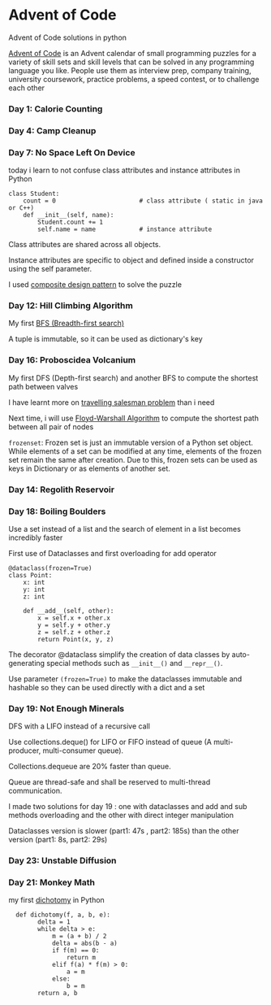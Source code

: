 # Advent of Code
Advent of Code solutions in python  

[Advent of Code][aoc-about]   is an Advent calendar of small programming puzzles for a variety of skill sets and skill levels that can be solved in any programming language you like. People use them as interview prep, company training, university coursework, practice problems, a speed contest, or to challenge each other

### Day 1: Calorie Counting 

### Day 4: Camp Cleanup

### Day 7: No Space Left On Device
today i learn to not confuse class attributes and instance attributes in Python
```
class Student:
    count = 0                       # class attribute ( static in java or C++)
    def __init__(self, name):
        Student.count += 1   
        self.name = name            # instance attribute
```
Class attributes are shared across all objects.

Instance attributes are specific to object and defined inside a constructor using the self parameter.

I used [composite design pattern][composite design pattern] to solve the puzzle

### Day 12: Hill Climbing Algorithm
My first [BFS (Breadth-first search)][graph]

A tuple is immutable, so it can be used as dictionary's key

### Day 16: Proboscidea Volcanium
My first DFS (Depth-first search) and another BFS to compute the shortest path between valves

I have learnt more on [travelling salesman problem][travelling salesman] than i need 

Next time, i will use [Floyd-Warshall Algorithm][graph algorithms] to compute the shortest path between all pair of nodes 

`frozenset`: Frozen set is just an immutable version of a Python set object. While elements of a set can be modified at any time, elements of the frozen set remain the same after creation.
Due to this, frozen sets can be used as keys in Dictionary or as elements of another set.

### Day 14: Regolith Reservoir

### Day 18: Boiling Boulders
Use a set instead of a list and the search of element in a list becomes incredibly faster

First use of Dataclasses and first overloading for add operator
```
@dataclass(frozen=True)
class Point:
    x: int
    y: int
    z: int

    def __add__(self, other):
        x = self.x + other.x
        y = self.y + other.y
        z = self.z + other.z
        return Point(x, y, z)
```
The decorator @dataclass simplify the creation of data classes by auto-generating special 
methods such as `__init__()` and `__repr__()`. 

Use parameter `(frozen=True)` to make the dataclasses immutable and hashable so they can be used directly 
with a dict and a set

### Day 19: Not Enough Minerals
DFS with a LIFO instead of a recursive call

Use collections.deque() for LIFO or FIFO instead of queue (A multi-producer, multi-consumer queue).

Collections.dequeue are 20% faster than queue. 

Queue are thread-safe and shall be reserved to multi-thread communication. 

I made two solutions for day 19 : one with dataclasses and add and sub methods overloading
and the other with direct integer manipulation

Dataclasses version is slower (part1: 47s , part2: 185s) than the other version (part1: 8s, part2: 29s)

### Day 23: Unstable Diffusion

### Day 21: Monkey Math
my first [dichotomy][dichotomy] in Python
```
  def dichotomy(f, a, b, e):
        delta = 1
        while delta > e:
            m = (a + b) / 2
            delta = abs(b - a)
            if f(m) == 0:
                return m
            elif f(a) * f(m) > 0:
                a = m
            else:
                b = m
        return a, b
```
[aoc-about]:   https://adventofcode.com/2022/about
[composite design pattern]: https://refactoring.guru/design-patterns/composite/python/example#lang-features
[graph]: https://zestedesavoir.com/tutoriels/681/a-la-decouverte-des-algorithmes-de-graphe/727_bases-de-la-theorie-des-graphes/3352_graphes-et-representation-de-graphe/
[travelling salesman]: https://interstices.info/le-probleme-du-voyageur-de-commerce/
[graph algorithms]: https://iq.opengenus.org/list-of-graph-algorithms/
[dichotomy]: https://cpge.frama.io/fiches-cpge/Python/R%C3%A9solution%20f%28x%29%3D0/Dichotomie/